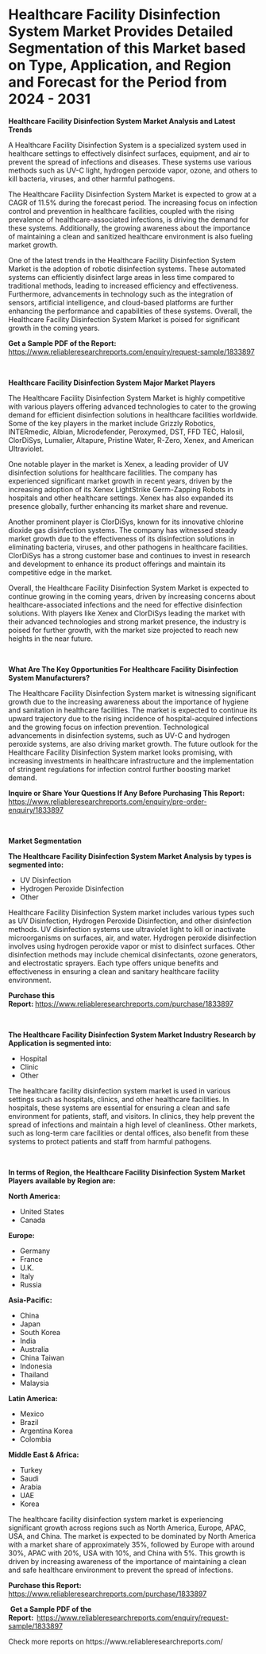 <p><h1>Healthcare Facility Disinfection System Market Provides Detailed Segmentation of this Market based on Type, Application, and Region and Forecast for the Period from 2024 - 2031</h1></p><p><strong>Healthcare Facility Disinfection System Market Analysis and Latest Trends</strong></p>
<p><p>A Healthcare Facility Disinfection System is a specialized system used in healthcare settings to effectively disinfect surfaces, equipment, and air to prevent the spread of infections and diseases. These systems use various methods such as UV-C light, hydrogen peroxide vapor, ozone, and others to kill bacteria, viruses, and other harmful pathogens.</p><p>The Healthcare Facility Disinfection System Market is expected to grow at a CAGR of 11.5% during the forecast period. The increasing focus on infection control and prevention in healthcare facilities, coupled with the rising prevalence of healthcare-associated infections, is driving the demand for these systems. Additionally, the growing awareness about the importance of maintaining a clean and sanitized healthcare environment is also fueling market growth.</p><p>One of the latest trends in the Healthcare Facility Disinfection System Market is the adoption of robotic disinfection systems. These automated systems can efficiently disinfect large areas in less time compared to traditional methods, leading to increased efficiency and effectiveness. Furthermore, advancements in technology such as the integration of sensors, artificial intelligence, and cloud-based platforms are further enhancing the performance and capabilities of these systems. Overall, the Healthcare Facility Disinfection System Market is poised for significant growth in the coming years.</p></p>
<p><strong>Get a Sample PDF of the Report:&nbsp;</strong> <a href="https://www.reliableresearchreports.com/enquiry/request-sample/1833897">https://www.reliableresearchreports.com/enquiry/request-sample/1833897</a></p>
<p>&nbsp;</p>
<p><strong>Healthcare Facility Disinfection System Major Market Players</strong></p>
<p><p>The Healthcare Facility Disinfection System Market is highly competitive with various players offering advanced technologies to cater to the growing demand for efficient disinfection solutions in healthcare facilities worldwide. Some of the key players in the market include Grizzly Robotics, INTERmedic, Albian, Microdefender, Peroxymed, DST, FFD TEC, Halosil, ClorDiSys, Lumalier, Altapure, Pristine Water, R-Zero, Xenex, and American Ultraviolet.</p><p>One notable player in the market is Xenex, a leading provider of UV disinfection solutions for healthcare facilities. The company has experienced significant market growth in recent years, driven by the increasing adoption of its Xenex LightStrike Germ-Zapping Robots in hospitals and other healthcare settings. Xenex has also expanded its presence globally, further enhancing its market share and revenue.</p><p>Another prominent player is ClorDiSys, known for its innovative chlorine dioxide gas disinfection systems. The company has witnessed steady market growth due to the effectiveness of its disinfection solutions in eliminating bacteria, viruses, and other pathogens in healthcare facilities. ClorDiSys has a strong customer base and continues to invest in research and development to enhance its product offerings and maintain its competitive edge in the market.</p><p>Overall, the Healthcare Facility Disinfection System Market is expected to continue growing in the coming years, driven by increasing concerns about healthcare-associated infections and the need for effective disinfection solutions. With players like Xenex and ClorDiSys leading the market with their advanced technologies and strong market presence, the industry is poised for further growth, with the market size projected to reach new heights in the near future.</p></p>
<p>&nbsp;</p>
<p><strong>What Are The Key Opportunities For Healthcare Facility Disinfection System Manufacturers?</strong></p>
<p><p>The Healthcare Facility Disinfection System market is witnessing significant growth due to the increasing awareness about the importance of hygiene and sanitation in healthcare facilities. The market is expected to continue its upward trajectory due to the rising incidence of hospital-acquired infections and the growing focus on infection prevention. Technological advancements in disinfection systems, such as UV-C and hydrogen peroxide systems, are also driving market growth. The future outlook for the Healthcare Facility Disinfection System market looks promising, with increasing investments in healthcare infrastructure and the implementation of stringent regulations for infection control further boosting market demand.</p></p>
<p><strong>Inquire or Share Your Questions If Any Before Purchasing This Report:</strong> <a href="https://www.reliableresearchreports.com/enquiry/pre-order-enquiry/1833897">https://www.reliableresearchreports.com/enquiry/pre-order-enquiry/1833897</a></p>
<p>&nbsp;</p>
<p><strong>Market Segmentation</strong></p>
<p><strong>The Healthcare Facility Disinfection System Market Analysis by types is segmented into:</strong></p>
<p><ul><li>UV Disinfection</li><li>Hydrogen Peroxide Disinfection</li><li>Other</li></ul></p>
<p><p>Healthcare Facility Disinfection System market includes various types such as UV Disinfection, Hydrogen Peroxide Disinfection, and other disinfection methods. UV disinfection systems use ultraviolet light to kill or inactivate microorganisms on surfaces, air, and water. Hydrogen peroxide disinfection involves using hydrogen peroxide vapor or mist to disinfect surfaces. Other disinfection methods may include chemical disinfectants, ozone generators, and electrostatic sprayers. Each type offers unique benefits and effectiveness in ensuring a clean and sanitary healthcare facility environment.</p></p>
<p><strong>Purchase this Report:&nbsp;</strong><a href="https://www.reliableresearchreports.com/purchase/1833897">https://www.reliableresearchreports.com/purchase/1833897</a></p>
<p>&nbsp;</p>
<p><strong>The Healthcare Facility Disinfection System Market Industry Research by Application is segmented into:</strong></p>
<p><ul><li>Hospital</li><li>Clinic</li><li>Other</li></ul></p>
<p><p>The healthcare facility disinfection system market is used in various settings such as hospitals, clinics, and other healthcare facilities. In hospitals, these systems are essential for ensuring a clean and safe environment for patients, staff, and visitors. In clinics, they help prevent the spread of infections and maintain a high level of cleanliness. Other markets, such as long-term care facilities or dental offices, also benefit from these systems to protect patients and staff from harmful pathogens.</p></p>
<p>&nbsp;</p>
<p><strong>In terms of Region, the Healthcare Facility Disinfection System Market Players available by Region are:</strong></p>
<p>
    <p> <strong> North America: </strong>
        <ul>
            <li>United States</li>
            <li>Canada</li>
        </ul>
        </p> 
    <p> <strong> Europe: </strong>
        <ul>
            <li>Germany</li>
            <li>France</li>
            <li>U.K.</li>
            <li>Italy</li>
            <li>Russia</li>
        </ul>
        </p> 
    <p> <strong> Asia-Pacific: </strong>
        <ul>
            <li>China</li>
            <li>Japan</li>
            <li>South Korea</li>
            <li>India</li>
            <li>Australia</li>
            <li>China Taiwan</li>
            <li>Indonesia</li>
            <li>Thailand</li>
            <li>Malaysia</li>
        </ul>
        </p> 
    <p> <strong> Latin America: </strong>
        <ul>
            <li>Mexico</li>
            <li>Brazil</li>
            <li>Argentina Korea</li>
            <li>Colombia</li>
        </ul>
        </p> 
    <p> <strong> Middle East & Africa: </strong>
        <ul>
            <li>Turkey</li>
            <li>Saudi</li>
            <li>Arabia</li>
            <li>UAE</li>
            <li>Korea</li>
        </ul>
    </p>
    </p>
<p><p>The healthcare facility disinfection system market is experiencing significant growth across regions such as North America, Europe, APAC, USA, and China. The market is expected to be dominated by North America with a market share of approximately 35%, followed by Europe with around 30%, APAC with 20%, USA with 10%, and China with 5%. This growth is driven by increasing awareness of the importance of maintaining a clean and safe healthcare environment to prevent the spread of infections.</p></p>
<p><strong>Purchase this Report: </strong><a href="https://www.reliableresearchreports.com/purchase/1833897">https://www.reliableresearchreports.com/purchase/1833897</a></p>
<p>&nbsp;<strong>Get a Sample PDF of the Report:&nbsp;&nbsp;</strong><a href="https://www.reliableresearchreports.com/enquiry/request-sample/1833897">https://www.reliableresearchreports.com/enquiry/request-sample/1833897</a></p>
<p><strong></strong></p>
<p>Check more reports on https://www.reliableresearchreports.com/</p>
